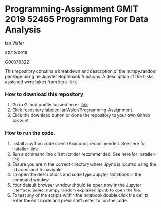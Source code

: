 # Programming-Assignment GMIT 2019 52465 Programming For Data Analysis

Ian Wafer

22/10/2019

G00376322

This repository contains a breakdown and description of the numpy.random package using he Jupyter Noptebook functions. A description of the tasks assigned were taken from here- [link](https://github.com/brianmcginley/ProgDA/raw/master/ProgDA_Assignment.pdf)

### How to download this repository
1. Go to Github profile located here- [link](https://github.com/IanWafer)
2. Click repository labeled IanWafer/Programming-Assignment.
3. Click the download button or clone the repository to your own Github account.

### How to run the code.
1. Install a python code client (Anaconda recommended. See here for installer- [link](https://www.anaconda.com/distribution/)
2. Run a command line client (cmder recommended. See here for installer- [link](https://github.com/cmderdev/cmder/releases/download/v1.3.11/cmder.zip)
3. Ensure you are in the correct directory where .ipynb is located using the cd command to navigate.
4. To open the descriptions and code type Jupyter Notebook in the command window. 
5. Your default browser window should be open now in the Jupyter interface. Select numpy.random explained.ipynb to open the file.
6. To test any of the scripts within the notebook double click the cell to enter the edit mode and press shift+enter to run the code. 